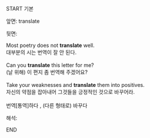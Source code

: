 START
기본

앞면:
translate


뒷면:
<div>Most poetry does not <strong>translate</strong> well. </div><div>대부분의 시는 번역이 잘 안 된다.</div><div><br></div><div><div>Can you <strong>translate</strong> this letter for me? </div><div><div>(날 위해) 이 편지 좀 번역해 주겠어요?</div></div></div><div><br></div><div>Take your weaknesses and <strong>translate</strong> them into positives. </div><div><div>자신의 약점을 잡아내어 그것들을 긍정적인 것으로 바꾸어라.</div></div><div><br></div><div>번역[통역]하다 , <span>(다른 형태로) </span><span>바꾸다</span></div>


해석:
<!--ID: 1746614454867-->
END